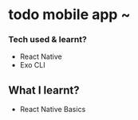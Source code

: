 # todo mobile app ~

### Tech used & learnt?

- React Native
- Exo CLI

## What I learnt?

- React Native Basics
